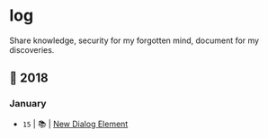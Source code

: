 <a id="home"></a>
# log
Share knowledge, security for my forgotten mind, document for my discoveries.


## :calendar: 2018

### January

- `15` | 📚 | [New Dialog Element](2018/january/2018-01-15.md)